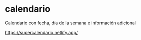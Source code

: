 # calendario
Calendario con fecha, día de la semana e información adicional

https://supercalendario.netlify.app/
